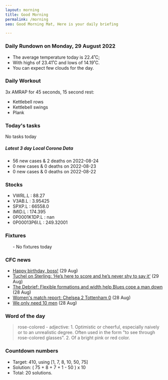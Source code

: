 ```yaml
---
layout: morning
title: Good Morning
permalink: /morning
seo: Good Morning Mat, Here is your daily briefing

---
```


<!-- weather_marker starts -->
### Daily Rundown on Monday, 29 August 2022

- The average temperature today is 22.4˚C;
- With highs of 23.41˚C and lows of 14.19˚C.
- You can expect few clouds for the day.

<!-- weather_marker ends -->

### Daily Workout
<!-- workout_marker starts -->
3x AMRAP for 45 seconds, 15 second rest:

- Kettlebell rows
- Kettlebell swings
- Plank

<!-- workout_marker ends -->

### Today's tasks
<!-- task_marker starts -->
No tasks today
<!-- task_marker ends -->

<!-- c19_marker starts -->
##### Latest 3 day Local Corona Data

- 56 new cases & 2 deaths on 2022-08-24
- 0 new cases & 0 deaths on 2022-08-23
- 0 new cases & 0 deaths on 2022-08-22

<!-- c19_marker ends -->

### Stocks

<!-- stocks_marker starts -->

- VWRL.L : 88.27
- V3AB.L : 3.95425
- SPXP.L : 66558.0
- IMID.L : 174.395
- 0P0001K1DP.L : nan
- 0P00013P6I.L : 249.32001

<!-- stocks_marker ends -->

### Fixtures

<!-- sports_marker starts -->

<ul>
- No fixtures today</ul>

<!-- sports_marker ends -->

### CFC news

<!-- cfc_marker starts -->
- [Happy birthday, boss!](https://chelseafc.com/en/video/happy-birthday-boss) (29 Aug)
- [Tuchel on Sterling: ‘He’s here to score and he’s never shy to say it’](https://chelseafc.com/en/news/article/tuchel-on-sterling-hes-here-to-score-and-hes-never-shy-to-say-it) (29 Aug)
- [The Debrief: Flexible formations and width help Blues cope a man down](https://chelseafc.com/en/news/article/the-debrief-flexible-formations-and-natural-width-help-blues-cope) (28 Aug)
- [Women's match report: Chelsea 2 Tottenham 0](https://chelseafc.com/en/news/article/match-report-chelsea-women-2-tottenham-women-0) (28 Aug)
- [We only need 10 men](https://chelseafc.com/en/news/article/we-only-need-10-men) (28 Aug)

<!-- cfc_marker ends -->

### Word of the day
<!-- word_marker starts -->

 > rose-colored - adjective: 1. Optimistic or cheerful, especially naively or to an unrealistic degree. Often used in the form "to see through rose-colored glasses". 2. Of a bright pink or red color.

<!-- word_marker ends -->

### Countdown numbers
<!-- game_marker starts -->

- Target: 410, using [1, 7, 8, 10, 50, 75]
- Solution: ( 75 + 8 + 7 + 1 - 50 ) x 10
- Total: 20 solutions.

<!-- game_marker ends -->